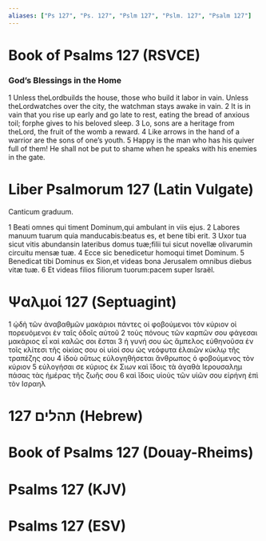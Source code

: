 ```yaml
---
aliases: ["Ps 127", "Ps. 127", "Pslm 127", "Pslm. 127", "Psalm 127"]
---
```



# Book of Psalms 127 (RSVCE)

### God’s Blessings in the Home
1 Unless theLordbuilds the house, those who build it labor in vain. Unless theLordwatches over the city, the watchman stays awake in vain.
2 It is in vain that you rise up early and go late to rest, eating the bread of anxious toil; forphe gives to his beloved sleep.
3 Lo, sons are a heritage from theLord, the fruit of the womb a reward.
4 Like arrows in the hand of a warrior are the sons of one’s youth.
5 Happy is the man who has his quiver full of them! He shall not be put to shame when he speaks with his enemies in the gate.


# Liber Psalmorum 127 (Latin Vulgate)

 Canticum graduum.

1 Beati omnes qui timent Dominum,qui ambulant in viis ejus.
2 Labores manuum tuarum quia manducabis:beatus es, et bene tibi erit.
3 Uxor tua sicut vitis abundansin lateribus domus tuæ;filii tui sicut novellæ olivarumin circuitu mensæ tuæ.
4 Ecce sic benedicetur homoqui timet Dominum.
5 Benedicat tibi Dominus ex Sion,et videas bona Jerusalem omnibus diebus vitæ tuæ.
6 Et videas filios filiorum tuorum:pacem super Israël.


# Ψαλμοί 127 (Septuagint)

1 ᾠδὴ τῶν ἀναβαθμῶν μακάριοι πάντες οἱ φοβούμενοι τὸν κύριον οἱ πορευόμενοι ἐν ταῖς ὁδοῖς αὐτοῦ
2 τοὺς πόνους τῶν καρπῶν σου φάγεσαι μακάριος εἶ καὶ καλῶς σοι ἔσται
3 ἡ γυνή σου ὡς ἄμπελος εὐθηνοῦσα ἐν τοῖς κλίτεσι τῆς οἰκίας σου οἱ υἱοί σου ὡς νεόφυτα ἐλαιῶν κύκλῳ τῆς τραπέζης σου
4 ἰδοὺ οὕτως εὐλογηθήσεται ἄνθρωπος ὁ φοβούμενος τὸν κύριον
5 εὐλογήσαι σε κύριος ἐκ Σιων καὶ ἴδοις τὰ ἀγαθὰ Ιερουσαλημ πάσας τὰς ἡμέρας τῆς ζωῆς σου
6 καὶ ἴδοις υἱοὺς τῶν υἱῶν σου εἰρήνη ἐπὶ τὸν Ισραηλ


# 127 תהלים (Hebrew)


# Book of Psalms 127 (Douay-Rheims)


# Psalms 127 (KJV)


# Psalms 127 (ESV)

